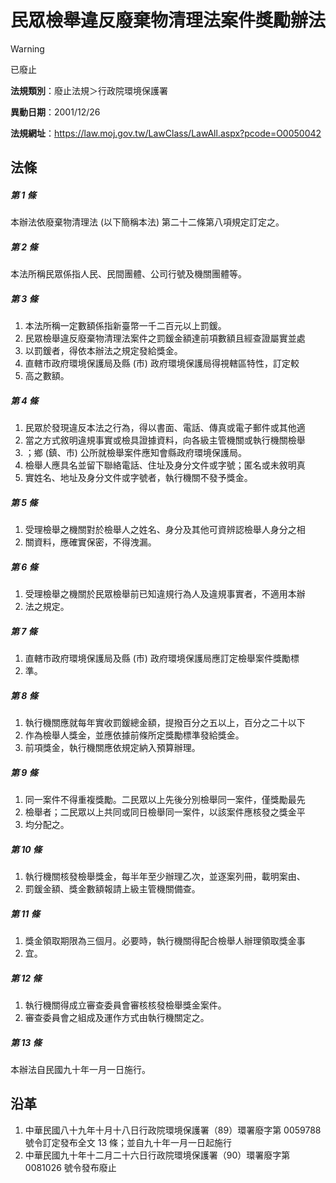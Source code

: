 # 民眾檢舉違反廢棄物清理法案件獎勵辦法
> [!WARNING]
> 已廢止

**法規類別**：廢止法規＞行政院環境保護署

**異動日期**：2001/12/26  

**法規網址**：https://law.moj.gov.tw/LawClass/LawAll.aspx?pcode=O0050042



## 法條
##### 第 1 條
本辦法依廢棄物清理法 (以下簡稱本法) 第二十二條第八項規定訂定之。

##### 第 2 條
本法所稱民眾係指人民、民間團體、公司行號及機關團體等。

##### 第 3 條
1. 本法所稱一定數額係指新臺幣一千二百元以上罰鍰。
1. 民眾檢舉違反廢棄物清理法案件之罰鍰金額達前項數額且經查證屬實並處
1. 以罰鍰者，得依本辦法之規定發給獎金。
1. 直轄市政府環境保護局及縣 (市) 政府環境保護局得視轄區特性，訂定較
1. 高之數額。

##### 第 4 條
1. 民眾於發現違反本法之行為，得以書面、電話、傳真或電子郵件或其他適
1. 當之方式敘明違規事實或檢具證據資料，向各級主管機關或執行機關檢舉
1. ；鄉 (鎮、市) 公所就檢舉案件應知會縣政府環境保護局。
1. 檢舉人應具名並留下聯絡電話、住址及身分文件或字號；匿名或未敘明真
1. 實姓名、地址及身分文件或字號者，執行機關不發予獎金。

##### 第 5 條
1. 受理檢舉之機關對於檢舉人之姓名、身分及其他可資辨認檢舉人身分之相
1. 關資料，應確實保密，不得洩漏。

##### 第 6 條
1. 受理檢舉之機關於民眾檢舉前已知違規行為人及違規事實者，不適用本辦
1. 法之規定。

##### 第 7 條
1. 直轄市政府環境保護局及縣 (市) 政府環境保護局應訂定檢舉案件獎勵標
1. 準。

##### 第 8 條
1. 執行機關應就每年實收罰鍰總金額，提撥百分之五以上，百分之二十以下
1. 作為檢舉人獎金，並應依據前條所定獎勵標準發給獎金。
1. 前項獎金，執行機關應依規定納入預算辦理。

##### 第 9 條
1. 同一案件不得重複獎勵。二民眾以上先後分別檢舉同一案件，僅獎勵最先
1. 檢舉者；二民眾以上共同或同日檢舉同一案件，以該案件應核發之獎金平
1. 均分配之。

##### 第 10 條
1. 執行機關核發檢舉獎金，每半年至少辦理乙次，並逐案列冊，載明案由、
1. 罰鍰金額、獎金數額報請上級主管機關備查。

##### 第 11 條
1. 獎金領取期限為三個月。必要時，執行機關得配合檢舉人辦理領取獎金事
1. 宜。

##### 第 12 條
1. 執行機關得成立審查委員會審核核發檢舉獎金案件。
1. 審查委員會之組成及運作方式由執行機關定之。

##### 第 13 條
本辦法自民國九十年一月一日施行。

## 沿革
1. 中華民國八十九年十月十八日行政院環境保護署（89）環署廢字第 0059788  號令訂定發布全文 13 條；並自九十年一月一日起施行
1. 中華民國九十年十二月二十六日行政院環境保護署（90）環署廢字第 0081026  號令發布廢止
